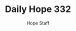 ---
image: /assets/img/daily-hope-default-artwork.png
title: Daily Hope 332
number: 332
categories:
  - Daily Hope
author: Hope Staff
notes: Daily Hope 332
embed: >-
  <iframe style="border-radius:12px" src="https://open.spotify.com/embed/episode/5gqAAEA44o7vTrK3OsYEc7?utm_source=generator" width="100%" height="152" frameBorder="0" allowfullscreen="" allow="autoplay; clipboard-write; encrypted-media; fullscreen; picture-in-picture" loading="lazy"></iframe>
---